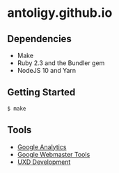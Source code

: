 antoligy.github.io
==================

## Dependencies

 - Make
 - Ruby 2.3 and the Bundler gem
 - NodeJS 10 and Yarn
 
## Getting Started

`$ make`

## Tools
- [Google Analytics](https://analytics.google.com/analytics/web/)
- [Google Webmaster Tools](https://search.google.com/search-console?resource_id=https%3A%2F%2Falexwilson.tech%2F)
- [UXD Development](https://drive.google.com/drive/folders/1_fx0w54GmKgnLiCdZjnVo3mWRP0-CGwN)
